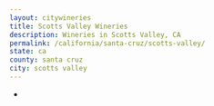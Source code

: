 ```yaml
---
layout: citywineries
title: Scotts Valley Wineries
description: Wineries in Scotts Valley, CA
permalink: /california/santa-cruz/scotts-valley/
state: ca
county: santa cruz
city: scotts valley
---
```

-
